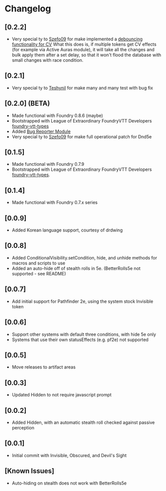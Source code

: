 # Changelog

## [0.2.2]

- Very special ty to [Szefo09](https://github.com/szefo09) for make implemented a [debouncing functionality for CV](https://github.com/szefo09/conditional-visibility/commit/c2f3b9aa20d3bf4c37aec8e9eaf83b76bd532521)
What this does is, if multiple tokens get CV effects (for example via Active Auras module), it will take all the changes and bulk apply them after a set delay, so that it won't flood the database with small changes with race condition.

## [0.2.1]

- Very special ty to [Teshynil](https://github.com/Teshynil) for make many and many test with bug fix

## [0.2.0] (BETA)

- Made functional with Foundry 0.8.6 (maybe)
- Bootstrapped with League of Extraordinary FoundryVTT Developers  [foundry-vtt-types](https://github.com/League-of-Foundry-Developers/foundry-vtt-types)
- Added [Bug Reporter Module](https://foundryvtt.com/packages/bug-reporter/)
- Very special ty to [Szefo09](https://github.com/szefo09) for make full operational patch for Dnd5e

## [0.1.5]

-  Made functional with Foundry 0.7.9
-  Bootstrapped with League of Extraordinary FoundryVTT Developers  [foundry-vtt-types](https://github.com/League-of-Foundry-Developers/foundry-vtt-types).

## [0.1.4]
- Made functional with Foundry 0.7.x series

## [0.0.9]
- Added Korean language support, courtesy of drdwing
  
## [0.0.8]
- Added ConditionalVisibility.setCondition, hide, and unhide methods for macros and scripts to use
- Added an auto-hide off of stealth rolls in 5e.  (BetterRolls5e not supported - see README)

## [0.0.7]
- Add initial support for Pathfinder 2e, using the system stock Invisible token

## [0.0.6]
- Support other systems with default three conditions, with hide 5e only
- Systems that use their own statusEffects (e.g. pf2e) not supported
  
## [0.0.5]
- Move releases to artifact areas

## [0.0.3]
- Updated Hidden to not require javascript prompt

## [0.0.2]
- Added Hidden, with an automatic stealth roll checked against passive perception

## [0.0.1]
- Initial commit with Invisible, Obscured, and Devil's Sight

## [Known Issues]
- Auto-hiding on stealth does not work with BetterRolls5e
